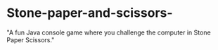 # Stone-paper-and-scissors-
"A fun Java console game where you challenge the computer in Stone Paper Scissors."
